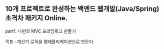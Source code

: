 ## 10개 프로젝트로 완성하는 백엔드 웹개발(Java/Spring) 초격차 패키지 Online.
part1. 나만의 MVC 프레임워크 만들기

목표 : 계산기 로직을 웹애플리케이션으로 만든다.
